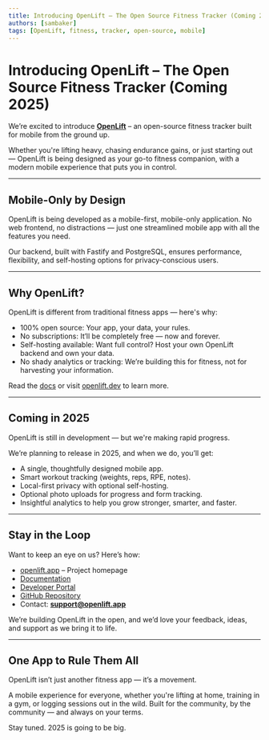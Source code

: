 ```yaml
---
title: Introducing OpenLift – The Open Source Fitness Tracker (Coming 2025)
authors: [sambaker]
tags: [OpenLift, fitness, tracker, open-source, mobile]
---
```


# Introducing OpenLift – The Open Source Fitness Tracker (Coming 2025)

<!--truncate-->

We’re excited to introduce **[OpenLift](https://openlift.app)** – an open-source fitness tracker built for mobile from the ground up.

Whether you're lifting heavy, chasing endurance gains, or just starting out — OpenLift is being designed as your go-to fitness companion, with a modern mobile experience that puts you in control.

---

## Mobile-Only by Design

OpenLift is being developed as a mobile-first, mobile-only application. No web frontend, no distractions — just one streamlined mobile app with all the features you need.

Our backend, built with Fastify and PostgreSQL, ensures performance, flexibility, and self-hosting options for privacy-conscious users.

---

## Why OpenLift?

OpenLift is different from traditional fitness apps — here's why:

- 100% open source: Your app, your data, your rules.
- No subscriptions: It’ll be completely free — now and forever.
- Self-hosting available: Want full control? Host your own OpenLift backend and own your data.
- No shady analytics or tracking: We’re building this for fitness, not for harvesting your information.

Read the [docs](https://openlift.dev/docs/overview/introduction) or visit [openlift.dev](https://openlift.dev) to learn more.

---

## Coming in 2025

OpenLift is still in development — but we're making rapid progress.

We’re planning to release in 2025, and when we do, you’ll get:
- A single, thoughtfully designed mobile app.
- Smart workout tracking (weights, reps, RPE, notes).
- Local-first privacy with optional self-hosting.
- Optional photo uploads for progress and form tracking.
- Insightful analytics to help you grow stronger, smarter, and faster.

---

## Stay in the Loop

Want to keep an eye on us? Here’s how:
- [openlift.app](https://openlift.app) – Project homepage
- [Documentation](https://openlift.dev/docs/overview/introduction)
- [Developer Portal](https://openlift.dev)
- [GitHub Repository](https://github.com/openlift)
- Contact: **support@openlift.app**

We’re building OpenLift in the open, and we’d love your feedback, ideas, and support as we bring it to life.

---

## One App to Rule Them All

OpenLift isn’t just another fitness app — it’s a movement.

A mobile experience for everyone, whether you're lifting at home, training in a gym, or logging sessions out in the wild. Built for the community, by the community — and always on your terms.

Stay tuned. 2025 is going to be big.
